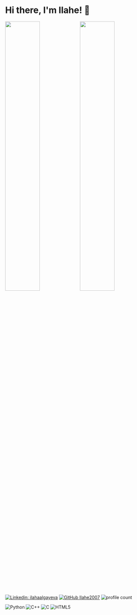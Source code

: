 # Hi there, I'm Ilahe! 👋

<img align="left" width="47%" src="https://github-readme-stats.vercel.app/api?username=Ilahe2007&show_icons=true&theme=radical" />

<img align="left" width="47%" src="https://github-readme-stats.vercel.app/api/top-langs/?username=Ilahe2007&layout=compact" />


[![Linkedin: ilahaalgayeva](https://img.shields.io/badge/-ilahaalgayeva-blue?style=flat-square&logo=Linkedin&logoColor=white&link=https://https://www.linkedin.com/in/ilahaalgayeva)](https://www.linkedin.com/in/ilahaalgayeva/)
[![GitHub Ilahe2007](https://img.shields.io/github/followers/Ilahe2007?label=follow&style=social)](https://github.com/Ilahe2007)
![profile count](https://komarev.com/ghpvc/?username=ruikishimoto&color=red)&nbsp;

![Python](https://img.shields.io/badge/python-3670A0?style=for-the-badge&logo=python&logoColor=ffdd54)
![C++](https://img.shields.io/badge/c++-%2300599C.svg?style=for-the-badge&logo=c%2B%2B&logoColor=white)
![C](https://img.shields.io/badge/c-%2300599C.svg?style=for-the-badge&logo=c&logoColor=white)
![HTML5](https://img.shields.io/badge/html5-%23E34F26.svg?style=for-the-badge&logo=html5&logoColor=white)


